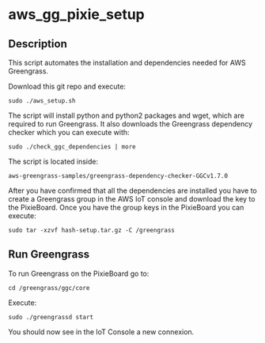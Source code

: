 # aws_gg_pixie_setup


## Description

This script automates the installation and dependencies needed for AWS Greengrass. 

Download this git repo and execute:
```
sudo ./aws_setup.sh
```

The script will install python and python2 packages and wget, which are required to run Greengrass. 
It also downloads the Greengrass dependency checker which you can execute with: 
```
sudo ./check_ggc_dependencies | more
```
The script is located inside:
```
aws-greengrass-samples/greengrass-dependency-checker-GGCv1.7.0
```

After you have confirmed that all the dependencies are installed you have to create a Greengrass group in the AWS IoT console and download the key to the PixieBoard.
Once you have the group keys in the PixieBoard you can execute:
```
sudo tar -xzvf hash-setup.tar.gz -C /greengrass
```

## Run Greengrass
To run Greengrass on the PixieBoard go to:
```
cd /greengrass/ggc/core
```
Execute:
```
sudo ./greengrassd start
```

You should now see in the IoT Console a new connexion. 
